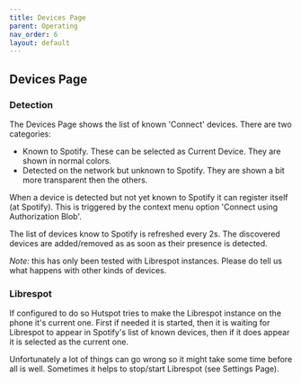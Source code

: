 ```yaml
---
title: Devices Page
parent: Operating
nav_order: 6
layout: default
---
```

## Devices Page

### Detection
The Devices Page shows the list of known 'Connect' devices. There are two categories:

 * Known to Spotify. These can be selected as Current Device. They are shown in normal colors.
 * Detected on the network but unknown to Spotify. They are shown a bit more transparent then the others.

When a device is detected but not yet known to Spotify it can register itself (at Spotify). This is triggered by the context menu option 'Connect using Authorization Blob'.

The list of devices know to Spotify is refreshed every 2s. The discovered devices are added/removed as as soon as their presence is detected.

*Note:* this has only been tested with Librespot instances. Please do tell us what happens with other kinds of devices.

### Librespot
If configured to do so Hutspot tries to make the Librespot instance on the phone it's current one. First if needed it is started, then it is waiting for Librespot to appear in Spotify's list of known devices, then if it does appear it is selected as the current one.

Unfortunately a lot of things can go wrong so it might take some time before all is well. Sometimes it helps to stop/start Librespot (see Settings Page).


